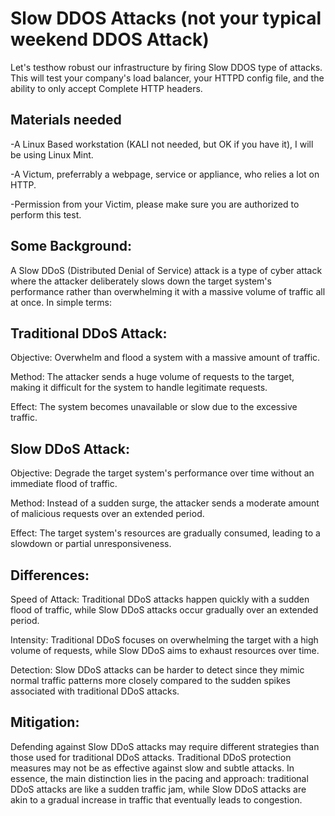 # Slow DDOS Attacks (not your typical weekend DDOS Attack)

Let's testhow robust our infrastructure by firing Slow DDOS type of attacks.
This will test your company's load balancer, your HTTPD config file, and the ability to only accept Complete HTTP headers.

## Materials needed
-A Linux Based workstation (KALI not needed, but OK if you have it), I will be using Linux Mint.

-A Victum, preferrably a webpage, service or appliance, who relies a lot on HTTP.

-Permission from your Victim, please make sure you are authorized to perform this test.


## Some Background:
A Slow DDoS (Distributed Denial of Service) attack is a type of cyber attack where the attacker deliberately slows down the target system's performance rather than overwhelming it with a massive volume of traffic all at once. In simple terms:

## Traditional DDoS Attack:

Objective: Overwhelm and flood a system with a massive amount of traffic.

Method: The attacker sends a huge volume of requests to the target, making it difficult for the system to handle legitimate requests.

Effect: The system becomes unavailable or slow due to the excessive traffic.


## Slow DDoS Attack:

Objective: Degrade the target system's performance over time without an immediate flood of traffic.

Method: Instead of a sudden surge, the attacker sends a moderate amount of malicious requests over an extended period.

Effect: The target system's resources are gradually consumed, leading to a slowdown or partial unresponsiveness.


## Differences:

Speed of Attack: Traditional DDoS attacks happen quickly with a sudden flood of traffic, while Slow DDoS attacks occur gradually over an extended period.

Intensity: Traditional DDoS focuses on overwhelming the target with a high volume of requests, while Slow DDoS aims to exhaust resources over time.

Detection: Slow DDoS attacks can be harder to detect since they mimic normal traffic patterns more closely compared to the sudden spikes associated with traditional DDoS attacks.


## Mitigation: 

Defending against Slow DDoS attacks may require different strategies than those used for traditional DDoS attacks. Traditional DDoS protection measures may not be as effective against slow and subtle attacks.
In essence, the main distinction lies in the pacing and approach: traditional DDoS attacks are like a sudden traffic jam, while Slow DDoS attacks are akin to a gradual increase in traffic that eventually leads to congestion.







